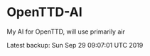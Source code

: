 # OpenTTD-AI
My AI for OpenTTD, will use primarily air

Latest backup: Sun Sep 29 09:07:01 UTC 2019
